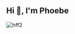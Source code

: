 ## Hi 👋, I'm Phoebe

<p align="left"> <img src="https://komarev.com/ghpvc/?username=hff2&label=Profile%20views&color=0e75b6&style=flat" alt="hff2" /> </p>

